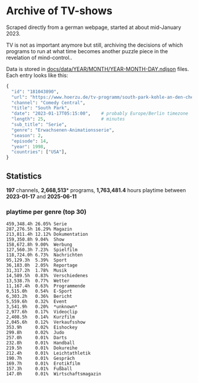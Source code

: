 # Archive of TV-shows

Scraped directly from a german webpage, started at about mid-January 2023.

TV is not as important anymore but still, archiving the decisions of which programs to run at what time
becomes another puzzle piece in the revelation of mind-control.. 

Data is stored in [docs/data/YEAR/MONTH/YEAR-MONTH-DAY.ndjson](docs/data/) files. 
Each entry looks like this:

```python
{
  "id": "181043890", 
  "url": "https://www.hoerzu.de/tv-programm/south-park-kohle-an-den-chefkoch/bid_181043890/", 
  "channel": "Comedy Central", 
  "title": "South Park", 
  "date": "2023-01-17T05:15:00",    # probably Europe/Berlin timezone 
  "length": 25,                     # minutes 
  "sub_title": "Serie", 
  "genre": "Erwachsenen-Animationsserie", 
  "season": 2, 
  "episode": 14, 
  "year": 1998, 
  "countries": ["USA"],
}
```

## Statistics

**197** channels, **2,668,513*** programs, **1,763,481.4** hours playtime between **2023-01-17** and **2025-06-11**


### playtime per genre (top 30)

    459,348.4h 26.05% Serie
    287,276.5h 16.29% Magazin
    213,811.4h 12.12% Dokumentation
    159,350.8h 9.04%  Show
    158,672.8h 9.00%  Werbung
    127,560.3h 7.23%  Spielfilm
    118,724.0h 6.73%  Nachrichten
    95,129.3h  5.39%  Sport
    36,183.0h  2.05%  Reportage
    31,317.2h  1.78%  Musik
    14,589.5h  0.83%  Verschiedenes
    13,538.7h  0.77%  Wetter
    11,167.4h  0.63%  Programmende
    9,515.0h   0.54%  E-Sport
    6,303.2h   0.36%  Bericht
    5,559.6h   0.32%  Event
    3,541.9h   0.20%  *unknown*
    2,977.6h   0.17%  Videoclip
    2,408.5h   0.14%  Kurzfilm
    2,045.6h   0.12%  Verkaufsshow
    353.9h     0.02%  Eishockey
    299.8h     0.02%  Judo
    257.0h     0.01%  Darts
    232.8h     0.01%  Handball
    219.5h     0.01%  Dokureihe
    212.4h     0.01%  Leichtathletik
    190.7h     0.01%  Gespräch
    169.7h     0.01%  Erotikfilm
    157.3h     0.01%  Fußball
    147.0h     0.01%  Wirtschaftsmagazin
